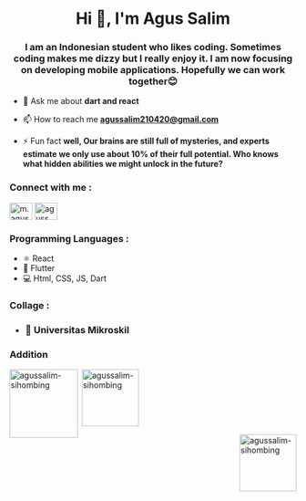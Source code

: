 
<h1 align="center">Hi 👋, I'm Agus Salim</h1>
<h3 align="center">I am an Indonesian student who likes coding. Sometimes coding makes me dizzy but I really enjoy it. 
I am now focusing on developing mobile applications. Hopefully we can work together😊</h3>

- 💬 Ask me about **dart and react**

- 📫 How to reach me **agussalim210420@gmail.com**

- ⚡ Fun fact **well, Our brains are still full of mysteries, and experts estimate we only use about 10% of their full potential. Who knows what hidden abilities we might unlock in the future?**

<h3 align="left">Connect with me :</h3>
<p align="left">
<a href="https://linkedin.com/in/m-agus-salim-774002256" target="blank"><img align="center" src="https://raw.githubusercontent.com/rahuldkjain/github-profile-readme-generator/master/src/images/icons/Social/linked-in-alt.svg" alt="m. agus salim" height="30" width="40" /></a>
<a href="https://instagram.com/aguss_sihombing" target="blank"><img align="center" src="https://raw.githubusercontent.com/rahuldkjain/github-profile-readme-generator/master/src/images/icons/Social/instagram.svg" alt="aguss_sihombing" height="30" width="40" /></a>
</p>

<h3 align="left">Programming Languages :</h3>

- ⚛ React
- 📱 Flutter
- 💻 Html, CSS, JS, Dart

<h3 align="left">Collage :<h3>

- 🏢 Universitas Mikroskil
  
<h3 align="left">Addition</h3>
<p><img align="left" height="120px"  src="https://github-readme-stats.vercel.app/api/top-langs?username=AgusSalim-Sihombing&show_icons=true&locale=en&layout=compact" alt="agussalim-sihombing" /></p>
<p>&nbsp;<img align="center" height="100px" src="https://github-readme-stats.vercel.app/api?username=AgusSalim-Sihombing&show_icons=true&locale=en" alt="agussalim-sihombing" /> <p><img align="right" height="100px" src="https://github-readme-streak-stats.herokuapp.com/?user=agussalim-sihombing&" alt="agussalim-sihombing" /></p>



<!---
AgusSalim-Sihombing/AgusSalim-Sihombing is a ✨ special ✨ repository because its `README.md` (this file) appears on your GitHub profile.
You can click the Preview link to take a look at your changes.
--->
